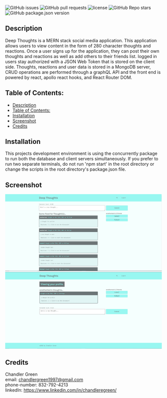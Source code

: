 ![GitHub issues](https://img.shields.io/github/issues/axeliono/deep-thoughts) ![GitHub pull requests](https://img.shields.io/github/issues-pr/axeliono/deep-thoughts) ![license](https://img.shields.io/github/license/axeliono/deep-thoughts) ![GitHub Repo stars](https://img.shields.io/github/stars/axeliono/deep-thoughts?style=social) ![GitHub package.json version](https://img.shields.io/github/package-json/v/axeliono/deep-thoughts)

## Description

Deep Thoughts is a MERN stack social media application. This application allows users to view content in the form of 280 character thoughts and reactions. Once a user signs up for the application, they can post their own thoughts and reactions as well as add others to their friends list. logged in users stay authorized with a JSON Web Token that is stored on the client side. Thoughts, reactions and user data is stored in a MongoDB server, CRUD operations are performed through a graphQL API and the front end is powered by react, apollo react hooks, and React Router DOM.

## Table of Contents:
- [Description](#description)
- [Table of Contents:](#table-of-contents)
- [Installation](#installation)
- [Screenshot](#screenshot)
- [Credits](#credits)


## Installation 

This projects development environment is using the concurrently package to run both the database and client servers simultaneously. If you prefer to run two separate terminals, do not run 'npm start' in the root directory or change the scripts in the root directory's package.json file. 


## Screenshot
![Screenshot of Application](./screenshot.jpg)
![Screenshot of Application](./screenshot2.jpg)
      

## Credits

Chandler Green  
            email: <chandlergreen1997@gmail.com>  
            phone-number: 832-792-4213  
            linkedIn: https://www.linkedin.com/in/chandleregreen/


